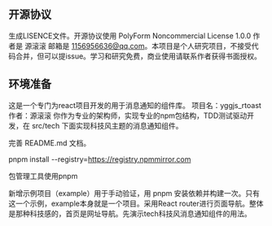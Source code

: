 ## 开源协议
生成LISENCE文件。开源协议使用 PolyForm Noncommercial License 1.0.0  作者是 源滚滚 邮箱是 1156956636@qq.com。本项目是个人研究项目，不接受代码合并，但可以提issue。学习和研究免费，商业使用请联系作者获得书面授权。

## 环境准备
这是一个专门为react项目开发的用于消息通知的组件库。
项目名：yggjs_rtoast
作者：源滚滚
你作为专业的架构师，实现专业的npm包结构，TDD测试驱动开发，在 src/tech 下面实现科技风主题的消息通知组件。

完善 README.md 文档。

pnpm install --registry=https://registry.npmmirror.com

包管理工具使用pnpm

新增示例项目（example）用于手动验证，用 pnpm 安装依赖并构建一次。只有这一个示例，example本身就是一个项目。采用React router进行页面导航。整体是那种科技感的，首页是网址导航。先演示tech科技风消息通知组件的用法。